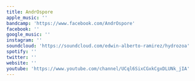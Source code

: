 ```yaml
---
title: AndrOspore
apple_music: ''
bandcamp: 'https://www.facebook.com/AndrOspore'
facebook: ''
google_music: ''
instagram: ''
soundcloud: 'https://soundcloud.com/edwin-alberto-ramirez/hydrozoa'
spotify: ''
twitter: ''
website: ''
youtube: 'https://www.youtube.com/channel/UCql6SixCGxkCgxDLUNk_jIA'
---
```


